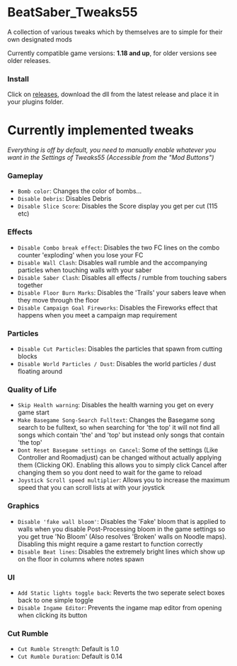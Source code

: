 # BeatSaber_Tweaks55
A collection of various tweaks which by themselves are to simple for their own designated mods

Currently compatible game versions: **1.18 and up**, for older versions see older releases.

### Install

Click on [releases](https://github.com/kinsi55/BeatSaber_Tweaks55/releases/latest), download the dll from the latest release and place it in your plugins folder.

# Currently implemented tweaks

*Everything is off by default, you need to manually enable whatever you want in the Settings of Tweaks55 (Accessible from the "Mod Buttons")*

[tweaks]: <>
### Gameplay

- `Bomb color`: Changes the color of bombs...
- `Disable Debris`: Disables Debris
- `Disable Slice Score`: Disables the Score display you get per cut (115 etc)

### Effects

- `Disable Combo break effect`: Disables the two FC lines on the combo counter 'exploding' when you lose your FC
- `Disable Wall Clash`: Disables wall rumble and the accompanying particles when touching walls with your saber
- `Disable Saber Clash`: Disables all effects / rumble from touching sabers together
- `Disable Floor Burn Marks`: Disables the 'Trails' your sabers leave when they move through the floor
- `Disable Campaign Goal Fireworks`: Disables the Fireworks effect that happens when you meet a campaign map requirement

### Particles

- `Disable Cut Particles`: Disables the particles that spawn from cutting blocks
- `Disable World Particles / Dust`: Disables the world particles / dust floating around

### Quality of Life

- `Skip Health warning`: Disables the health warning you get on every game start
- `Make Basegame Song-Search Fulltext`: Changes the Basegame song search to be fulltext, so when searching for 'the top' it will not find all songs which contain 'the' and 'top' but instead only songs that contain 'the top'
- `Dont Reset Basegame settings on Cancel`: Some of the settings (Like Controller and Roomadjust) can be changed without actually applying them (Clicking OK). Enabling this allows you to simply click Cancel after changing them so you dont need to wait for the game to reload
- `Joystick Scroll speed multiplier`: Allows you to increase the maximum speed that you can scroll lists at with your joystick

### Graphics

- `Disable 'fake wall bloom'`: Disables the 'Fake' bloom that is applied to walls when you disable Post-Processing bloom in the game settings so you get true 'No Bloom' (Also resolves 'Broken' walls on Noodle maps). Disabling this might require a game restart to function correctly
- `Disable Beat lines`: Disables the extremely bright lines which show up on the floor in columns where notes spawn

### UI

- `Add Static lights toggle back`: Reverts the two seperate select boxes back to one simple toggle
- `Disable Ingame Editor`: Prevents the ingame map editor from opening when clicking its button

### Cut Rumble

- `Cut Rumble Strength`: Default is 1.0
- `Cut Rumble Duration`: Default is 0.14

